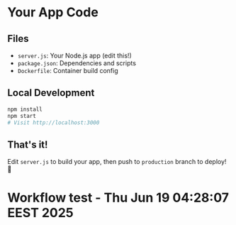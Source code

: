 # Your App Code

## Files
- `server.js`: Your Node.js app (edit this!)
- `package.json`: Dependencies and scripts
- `Dockerfile`: Container build config

## Local Development
```bash
npm install
npm start
# Visit http://localhost:3000
```

## That's it!
Edit `server.js` to build your app, then push to `production` branch to deploy! 🚀
# Workflow test - Thu Jun 19 04:28:07 EEST 2025
